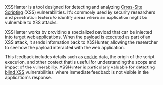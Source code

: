XSSHunter is a tool designed for detecting and analyzing [Cross-Site Scripting](../web/xss.md) (XSS) vulnerabilities. It's commonly used by security researchers and penetration testers to identify areas where an application might be vulnerable to XSS attacks.

XSSHunter works by providing a specialized payload that can be injected into target web applications. When the payload is executed as part of an XSS attack, it sends information back to XSSHunter, allowing the researcher to see how the payload interacted with the web application.

This feedback includes details such as [cookie](../web/cookies.md) data, the origin of the script execution, and other context that is useful for understanding the scope and impact of the vulnerability. XSSHunter is particularly valuable for detecting [blind XSS](../security/blindxss.md) vulnerabilities, where immediate feedback is not visible in the application's response.
